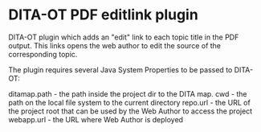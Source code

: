 # DITA-OT PDF editlink plugin

DITA-OT plugin which adds an "edit" link to each topic title in the PDF output. This links opens the web author to edit the source of the corresponding topic.

The plugin requires several Java System Properties to be passed to DITA-OT:

ditamap.path - the path inside the project dir to the DITA map.
cwd - the path on the local file system to the current directory
repo.url - the URL of the project root that can be used by the Web Author to access the project
webapp.url - the URL where Web Author is deployed

